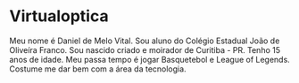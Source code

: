 # Virtualoptica
Meu nome é Daniel de Melo Vital.
Sou aluno do Colégio Estadual João de Oliveíra Franco. 
Sou nascido criado e moirador de Curitiba - PR.
Tenho 15 anos de idade.
Meu passa tempo é jogar Basquetebol e League of Legends.
Costume me dar bem com a área da tecnologia.

